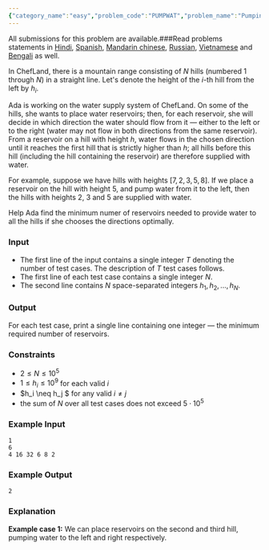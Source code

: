 ```yaml
---
{"category_name":"easy","problem_code":"PUMPWAT","problem_name":"Pumping Water","languages_supported":{"0":"C","1":"CPP14","2":"JAVA","3":"PYTH","4":"PYTH 3.6","5":"PYPY","6":"CS2","7":"PAS fpc","8":"PAS gpc","9":"RUBY","10":"PHP","11":"GO","12":"NODEJS","13":"HASK","14":"rust","15":"SCALA","16":"swift","17":"D","18":"PERL","19":"FORT","20":"WSPC","21":"ADA","22":"CAML","23":"ICK","24":"BF","25":"ASM","26":"CLPS","27":"PRLG","28":"ICON","29":"SCM qobi","30":"PIKE","31":"ST","32":"NICE","33":"LUA","34":"BASH","35":"NEM","36":"LISP sbcl","37":"LISP clisp","38":"SCM guile","39":"JS","40":"ERL","41":"TCL","42":"kotlin","43":"PERL6","44":"TEXT","45":"SCM chicken","46":"PYP3","47":"CLOJ","48":"COB","49":"FS"},"max_timelimit":1,"source_sizelimit":50000,"problem_author":"alei","problem_tester":null,"date_added":"17-10-2018","tags":{"0":"alei","1":"cook99","2":"easy","3":"observations","4":"preprocessing","5":"taran_1407"},"editorial_url":"https://discuss.codechef.com/problems/PUMPWAT","time":{"view_start_date":1540146602,"submit_start_date":1540146602,"visible_start_date":1540146602,"end_date":1735669800},"is_direct_submittable":false,"layout":"problem"}
---
```

<span class="solution-visible-txt">All submissions for this problem are available.</span>###Read problems statements in [Hindi](http://www.codechef.com/download/translated/COOK99/hindi/PUMPWAT.pdf), [Spanish](http://www.codechef.com/download/translated/COOK99/spanish/PUMPWAT.pdf), [Mandarin chinese](http://www.codechef.com/download/translated/COOK99/mandarin/PUMPWAT.pdf), [Russian](http://www.codechef.com/download/translated/COOK99/russian/PUMPWAT.pdf), [Vietnamese](http://www.codechef.com/download/translated/COOK99/vietnamese/PUMPWAT.pdf) and [Bengali](http://www.codechef.com/download/translated/COOK99/bengali/PUMPWAT.pdf) as well.


In ChefLand, there is a mountain range consisting of $N$ hills (numbered $1$ through $N$) in a straight line. Let's denote the height of the $i$-th hill from the left by $h_i$.

Ada is working on the water supply system of ChefLand. On some of the hills, she wants to place water reservoirs; then, for each reservoir, she will decide in which direction the water should flow from it — either to the left or to the right (water may not flow in both directions from the same reservoir). From a reservoir on a hill with height $h$, water flows in the chosen direction until it reaches the first hill that is strictly higher than $h$; all hills before this hill (including the hill containing the reservoir) are therefore supplied with water.

For example, suppose we have hills with heights $[7, 2, 3, 5, 8]$. If we place a reservoir on the hill with height $5$, and pump water from it to the left, then the hills with heights $2$, $3$ and $5$ are supplied with water.

Help Ada find the minimum numer of reservoirs needed to provide water to all the hills if she chooses the directions optimally.

### Input
- The first line of the input contains a single integer $T$ denoting the number of test cases. The description of $T$ test cases follows.
- The first line of each test case contains a single integer $N$.
- The second line contains $N$ space-separated integers $h_1, h_2, \dots, h_N$.

### Output
For each test case, print a single line containing one integer — the minimum required number of reservoirs.

### Constraints 
- $2 \le N \le 10^5$
- $1 \le h_i \le 10^9$ for each valid $i$
- $h_i \neq h_j $ for any valid $i \neq j$
- the sum of $N$ over all test cases does not exceed $5 \cdot 10^5$

### Example Input
```
1
6
4 16 32 6 8 2
```

### Example Output
```
2	
```

### Explanation
**Example case 1:** We can place reservoirs on the second and third hill, pumping water to the left and right respectively.

